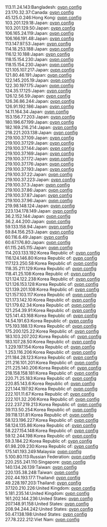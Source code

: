 113.11.24.143:Bangladesh: [ovpn config](vpn/113_11_24_143.ovpn)  
23.170.32.37:Canada: [ovpn config](vpn/23_170_32_37.ovpn)  
45.125.0.246:Hong Kong: [ovpn config](vpn/45_125_0_246.ovpn)  
103.201.129.18:Japan: [ovpn config](vpn/103_201_129_18.ovpn)  
103.201.129.50:Japan: [ovpn config](vpn/103_201_129_50.ovpn)  
106.165.24.119:Japan: [ovpn config](vpn/106_165_24_119.ovpn)  
106.166.191.48:Japan: [ovpn config](vpn/106_166_191_48.ovpn)  
113.147.97.53:Japan: [ovpn config](vpn/113_147_97_53.ovpn)  
114.18.253.188:Japan: [ovpn config](vpn/114_18_253_188.ovpn)  
116.12.10.188:Japan: [ovpn config](vpn/116_12_10_188.ovpn)  
118.15.154.230:Japan: [ovpn config](vpn/118_15_154_230.ovpn)  
118.15.154.230:Japan: [ovpn config](vpn/118_15_154_230.ovpn)  
121.105.107.217:Japan: [ovpn config](vpn/121_105_107_217.ovpn)  
121.80.46.191:Japan: [ovpn config](vpn/121_80_46_191.ovpn)  
122.145.205.19:Japan: [ovpn config](vpn/122_145_205_19.ovpn)  
122.30.197.175:Japan: [ovpn config](vpn/122_30_197_175.ovpn)  
124.35.17.125:Japan: [ovpn config](vpn/124_35_17_125.ovpn)  
126.12.56.59:Japan: [ovpn config](vpn/126_12_56_59.ovpn)  
126.36.86.244:Japan: [ovpn config](vpn/126_36_86_244.ovpn)  
126.91.192.186:Japan: [ovpn config](vpn/126_91_192_186.ovpn)  
14.11.164.34:Japan: [ovpn config](vpn/14_11_164_34.ovpn)  
153.156.77.203:Japan: [ovpn config](vpn/153_156_77_203.ovpn)  
180.196.67.199:Japan: [ovpn config](vpn/180_196_67_199.ovpn)  
182.169.216.214:Japan: [ovpn config](vpn/182_169_216_214.ovpn)  
218.221.203.138:Japan: [ovpn config](vpn/218_221_203_138.ovpn)  
219.100.37.109:Japan: [ovpn config](vpn/219_100_37_109.ovpn)  
219.100.37.129:Japan: [ovpn config](vpn/219_100_37_129.ovpn)  
219.100.37.144:Japan: [ovpn config](vpn/219_100_37_144.ovpn)  
219.100.37.169:Japan: [ovpn config](vpn/219_100_37_169.ovpn)  
219.100.37.172:Japan: [ovpn config](vpn/219_100_37_172.ovpn)  
219.100.37.176:Japan: [ovpn config](vpn/219_100_37_176.ovpn)  
219.100.37.193:Japan: [ovpn config](vpn/219_100_37_193.ovpn)  
219.100.37.22:Japan: [ovpn config](vpn/219_100_37_22.ovpn)  
219.100.37.223:Japan: [ovpn config](vpn/219_100_37_223.ovpn)  
219.100.37.3:Japan: [ovpn config](vpn/219_100_37_3.ovpn)  
219.100.37.86:Japan: [ovpn config](vpn/219_100_37_86.ovpn)  
219.100.37.87:Japan: [ovpn config](vpn/219_100_37_87.ovpn)  
219.100.37.96:Japan: [ovpn config](vpn/219_100_37_96.ovpn)  
219.98.148.124:Japan: [ovpn config](vpn/219_98_148_124.ovpn)  
223.134.178.149:Japan: [ovpn config](vpn/223_134_178_149.ovpn)  
36.2.152.144:Japan: [ovpn config](vpn/36_2_152_144.ovpn)  
36.2.44.200:Japan: [ovpn config](vpn/36_2_44_200.ovpn)  
59.133.158.94:Japan: [ovpn config](vpn/59_133_158_94.ovpn)  
59.84.156.253:Japan: [ovpn config](vpn/59_84_156_253.ovpn)  
60.116.6.49:Japan: [ovpn config](vpn/60_116_6_49.ovpn)  
60.67.176.80:Japan: [ovpn config](vpn/60_67_176_80.ovpn)  
61.115.245.115:Japan: [ovpn config](vpn/61_115_245_115.ovpn)  
114.203.133.192:Korea Republic of: [ovpn config](vpn/114_203_133_192.ovpn)  
116.124.146.80:Korea Republic of: [ovpn config](vpn/116_124_146_80.ovpn)  
117.123.250.58:Korea Republic of: [ovpn config](vpn/117_123_250_58.ovpn)  
118.35.211.129:Korea Republic of: [ovpn config](vpn/118_35_211_129.ovpn)  
118.41.25.108:Korea Republic of: [ovpn config](vpn/118_41_25_108.ovpn)  
121.124.122.238:Korea Republic of: [ovpn config](vpn/121_124_122_238.ovpn)  
121.126.153.128:Korea Republic of: [ovpn config](vpn/121_126_153_128.ovpn)  
121.139.201.108:Korea Republic of: [ovpn config](vpn/121_139_201_108.ovpn)  
121.157.103.117:Korea Republic of: [ovpn config](vpn/121_157_103_117.ovpn)  
121.173.142.10:Korea Republic of: [ovpn config](vpn/121_173_142_10.ovpn)  
121.179.62.34:Korea Republic of: [ovpn config](vpn/121_179_62_34.ovpn)  
121.254.39.91:Korea Republic of: [ovpn config](vpn/121_254_39_91.ovpn)  
125.141.43.168:Korea Republic of: [ovpn config](vpn/125_141_43_168.ovpn)  
14.54.191.63:Korea Republic of: [ovpn config](vpn/14_54_191_63.ovpn)  
175.193.188.13:Korea Republic of: [ovpn config](vpn/175_193_188_13.ovpn)  
175.200.125.22:Korea Republic of: [ovpn config](vpn/175_200_125_22.ovpn)  
183.103.207.202:Korea Republic of: [ovpn config](vpn/183_103_207_202.ovpn)  
183.107.28.50:Korea Republic of: [ovpn config](vpn/183_107_28_50.ovpn)  
1.229.197.154:Korea Republic of: [ovpn config](vpn/1_229_197_154.ovpn)  
1.253.116.206:Korea Republic of: [ovpn config](vpn/1_253_116_206.ovpn)  
211.184.28.123:Korea Republic of: [ovpn config](vpn/211_184_28_123.ovpn)  
211.216.101.201:Korea Republic of: [ovpn config](vpn/211_216_101_201.ovpn)  
211.225.140.206:Korea Republic of: [ovpn config](vpn/211_225_140_206.ovpn)  
218.158.158.181:Korea Republic of: [ovpn config](vpn/218_158_158_181.ovpn)  
220.71.25.183:Korea Republic of: [ovpn config](vpn/220_71_25_183.ovpn)  
220.85.143.6:Korea Republic of: [ovpn config](vpn/220_85_143_6.ovpn)  
221.144.197.92:Korea Republic of: [ovpn config](vpn/221_144_197_92.ovpn)  
222.101.11.67:Korea Republic of: [ovpn config](vpn/222_101_11_67.ovpn)  
222.101.32.206:Korea Republic of: [ovpn config](vpn/222_101_32_206.ovpn)  
222.237.219.213:Korea Republic of: [ovpn config](vpn/222_237_219_213.ovpn)  
39.113.50.254:Korea Republic of: [ovpn config](vpn/39_113_50_254.ovpn)  
39.118.131.81:Korea Republic of: [ovpn config](vpn/39_118_131_81.ovpn)  
58.123.196.227:Korea Republic of: [ovpn config](vpn/58_123_196_227.ovpn)  
58.124.135.86:Korea Republic of: [ovpn config](vpn/58_124_135_86.ovpn)  
58.227.154.148:Korea Republic of: [ovpn config](vpn/58_227_154_148.ovpn)  
59.12.244.198:Korea Republic of: [ovpn config](vpn/59_12_244_198.ovpn)  
59.3.184.22:Korea Republic of: [ovpn config](vpn/59_3_184_22.ovpn)  
61.98.209.230:Korea Republic of: [ovpn config](vpn/61_98_209_230.ovpn)  
175.141.193.249:Malaysia: [ovpn config](vpn/175_141_193_249.ovpn)  
5.100.80.113:Russian Federation: [ovpn config](vpn/5_100_80_113.ovpn)  
220.255.241.110:Singapore: [ovpn config](vpn/220_255_241_110.ovpn)  
140.134.26.139:Taiwan: [ovpn config](vpn/140_134_26_139.ovpn)  
220.135.38.248:Taiwan: [ovpn config](vpn/220_135_38_248.ovpn)  
202.44.193.177:Thailand: [ovpn config](vpn/202_44_193_177.ovpn)  
49.228.197.203:Thailand: [ovpn config](vpn/49_228_197_203.ovpn)  
37.120.210.226:United Kingdom: [ovpn config](vpn/37_120_210_226.ovpn)  
5.181.235.14:United Kingdom: [ovpn config](vpn/5_181_235_14.ovpn)  
161.202.144.236:United States: [ovpn config](vpn/161_202_144_236.ovpn)  
207.148.91.158:United States: [ovpn config](vpn/207_148_91_158.ovpn)  
208.94.244.242:United States: [ovpn config](vpn/208_94_244_242.ovpn)  
50.47.138.198:United States: [ovpn config](vpn/50_47_138_198.ovpn)  
27.78.222.212:Viet Nam: [ovpn config](vpn/27_78_222_212.ovpn)  

